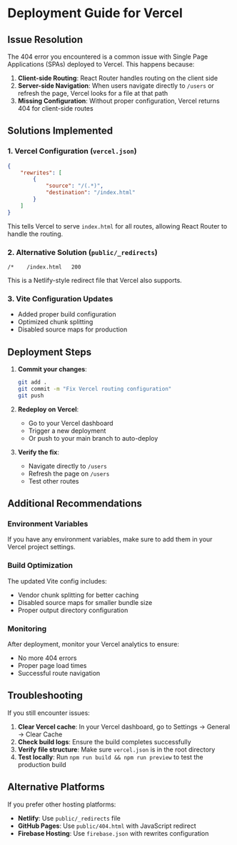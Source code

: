 # Deployment Guide for Vercel

## Issue Resolution

The 404 error you encountered is a common issue with Single Page Applications (SPAs) deployed to Vercel. This happens because:

1. **Client-side Routing**: React Router handles routing on the client side
2. **Server-side Navigation**: When users navigate directly to `/users` or refresh the page, Vercel looks for a file at that path
3. **Missing Configuration**: Without proper configuration, Vercel returns 404 for client-side routes

## Solutions Implemented

### 1. Vercel Configuration (`vercel.json`)

```json
{
	"rewrites": [
		{
			"source": "/(.*)",
			"destination": "/index.html"
		}
	]
}
```

This tells Vercel to serve `index.html` for all routes, allowing React Router to handle the routing.

### 2. Alternative Solution (`public/_redirects`)

```
/*    /index.html   200
```

This is a Netlify-style redirect file that Vercel also supports.

### 3. Vite Configuration Updates

-   Added proper build configuration
-   Optimized chunk splitting
-   Disabled source maps for production

## Deployment Steps

1. **Commit your changes**:

    ```bash
    git add .
    git commit -m "Fix Vercel routing configuration"
    git push
    ```

2. **Redeploy on Vercel**:

    - Go to your Vercel dashboard
    - Trigger a new deployment
    - Or push to your main branch to auto-deploy

3. **Verify the fix**:
    - Navigate directly to `/users`
    - Refresh the page on `/users`
    - Test other routes

## Additional Recommendations

### Environment Variables

If you have any environment variables, make sure to add them in your Vercel project settings.

### Build Optimization

The updated Vite config includes:

-   Vendor chunk splitting for better caching
-   Disabled source maps for smaller bundle size
-   Proper output directory configuration

### Monitoring

After deployment, monitor your Vercel analytics to ensure:

-   No more 404 errors
-   Proper page load times
-   Successful route navigation

## Troubleshooting

If you still encounter issues:

1. **Clear Vercel cache**: In your Vercel dashboard, go to Settings → General → Clear Cache
2. **Check build logs**: Ensure the build completes successfully
3. **Verify file structure**: Make sure `vercel.json` is in the root directory
4. **Test locally**: Run `npm run build && npm run preview` to test the production build

## Alternative Platforms

If you prefer other hosting platforms:

-   **Netlify**: Use `public/_redirects` file
-   **GitHub Pages**: Use `public/404.html` with JavaScript redirect
-   **Firebase Hosting**: Use `firebase.json` with rewrites configuration
